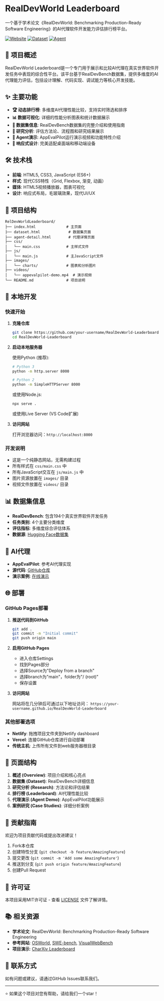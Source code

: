 # RealDevWorld Leaderboard

一个基于学术论文《RealDevWorld: Benchmarking Production-Ready Software Engineering》的AI代理软件开发能力评估排行榜平台。

[![Website](https://img.shields.io/badge/Website-Live-brightgreen)](https://your-github-username.github.io/RealDevWorld-Leaderboard)
[![Dataset](https://img.shields.io/badge/Dataset-HuggingFace-yellow)](https://huggingface.co/datasets/stellaHsr-mm/RealDevBench)
[![Agent](https://img.shields.io/badge/Agent-AppEvalPilot-blue)](https://github.com/tanghaom/AppEvalPilot)

## 📖 项目概述

RealDevWorld Leaderboard是一个专门用于展示和比较AI代理在真实世界软件开发任务中表现的综合性平台。该平台基于RealDevBench数据集，提供多维度的AI代理能力评估，包括设计理解、代码实现、调试能力等核心开发技能。

## ✨ 主要功能

- **🏆 动态排行榜**: 多维度AI代理性能比较，支持实时筛选和排序
- **📊 数据可视化**: 详细的性能分析图表和统计数据展示
- **🎯 数据集信息**: RealDevBench数据集的完整介绍和使用指南
- **🔬 研究分析**: 评估方法论、流程图和研究结果展示
- **🎥 Agent演示**: AppEvalPilot运行演示视频和功能特性介绍
- **📱 响应式设计**: 完美适配桌面端和移动端设备

## 🛠️ 技术栈

- **前端**: HTML5, CSS3, JavaScript (ES6+)
- **样式**: 现代CSS特性（Grid, Flexbox, 渐变, 动画）
- **媒体**: HTML5视频播放器，图表可视化
- **设计**: 响应式布局，毛玻璃效果，现代UI/UX

## 📁 项目结构

```
RelDevWorldLeaderboard/
├── index.html              # 主页面
├── dataset.html             # 数据集页面
├── agent-detail.html        # 代理详情页面
├── css/
│   └── main.css            # 主样式文件
├── js/
│   └── main.js             # 主JavaScript文件
├── images/
│   └── charts/             # 图表和分析图片
├── videos/
│   └── appevalpilot-demo.mp4  # 演示视频
└── README.md               # 项目说明
```

## 🚀 本地开发

### 快速开始

1. **克隆仓库**
   ```bash
   git clone https://github.com/your-username/RealDevWorld-Leaderboard.git
   cd RealDevWorld-Leaderboard
   ```

2. **启动本地服务器**
   
   使用Python (推荐):
   ```bash
   # Python 3
   python -m http.server 8000
   
   # Python 2
   python -m SimpleHTTPServer 8000
   ```
   
   或使用Node.js:
   ```bash
   npx serve .
   ```
   
   或使用Live Server (VS Code扩展)

3. **访问网站**
   
   打开浏览器访问：`http://localhost:8000`

### 开发说明

- 这是一个纯静态网站，无需构建过程
- 所有样式在 `css/main.css` 中
- 所有JavaScript交互在 `js/main.js` 中
- 图片资源放置在 `images/` 目录
- 视频文件放置在 `videos/` 目录

## 📊 数据集信息

- **RealDevBench**: 包含194个真实世界软件开发任务
- **任务类别**: 4个主要分类维度
- **评估指标**: 多维度综合评估体系
- **数据源**: [Hugging Face数据集](https://huggingface.co/datasets/stellaHsr-mm/RealDevBench)

## 🤖 AI代理

- **AppEvalPilot**: 参考AI代理实现
- **源代码**: [GitHub仓库](https://github.com/tanghaom/AppEvalPilot)
- **演示案例**: [在线演示](https://appevalpilot.realdev.world/)

## 🌐 部署

### GitHub Pages部署

1. **推送代码到GitHub**
   ```bash
   git add .
   git commit -m "Initial commit"
   git push origin main
   ```

2. **启用GitHub Pages**
   - 进入仓库Settings
   - 找到Pages部分
   - 选择Source为"Deploy from a branch"
   - 选择branch为"main"，folder为"/ (root)"
   - 保存设置

3. **访问网站**
   
   网站将在几分钟后可通过以下地址访问：
   `https://your-username.github.io/RealDevWorld-Leaderboard`

### 其他部署选项

- **Netlify**: 拖拽项目文件夹到Netlify dashboard
- **Vercel**: 连接GitHub仓库进行自动部署
- **传统主机**: 上传所有文件到web服务器根目录

## 🎨 页面结构

1. **概述 (Overview)**: 项目介绍和核心亮点
2. **数据集 (Dataset)**: RealDevBench详细信息
3. **研究分析 (Research)**: 方法论和评估结果
4. **排行榜 (Leaderboard)**: AI代理性能比较
5. **代理演示 (Agent Demo)**: AppEvalPilot功能展示
6. **案例研究 (Case Studies)**: 详细分析案例

## 🤝 贡献指南

欢迎为项目贡献代码或提出改进建议！

1. Fork本仓库
2. 创建特性分支 (`git checkout -b feature/AmazingFeature`)
3. 提交更改 (`git commit -m 'Add some AmazingFeature'`)
4. 推送到分支 (`git push origin feature/AmazingFeature`)
5. 创建Pull Request

## 📄 许可证

本项目采用MIT许可证 - 查看 [LICENSE](LICENSE) 文件了解详情。

## 📚 相关资源

- **学术论文**: RealDevWorld: Benchmarking Production-Ready Software Engineering
- **参考网站**: [OSWorld](https://osworld-grounding.github.io/), [SWE-bench](https://www.swebench.com/), [VisualWebBench](https://visualwebbench.github.io/)
- **项目演示**: [CharXiv Leaderboard](https://charxiv.github.io/#leaderboard)

## 📧 联系方式

如有问题或建议，请通过GitHub Issues联系我们。

---

⭐ 如果这个项目对您有帮助，请给我们一个star！ 